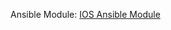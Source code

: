 Ansible Module:  [IOS Ansible Module](https://docs.ansible.com/ansible/latest/collections/cisco/ios/ios_config_module.html)